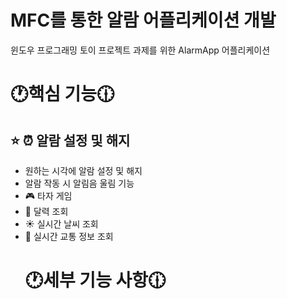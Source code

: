 # **MFC를 통한 알람 어플리케이션 개발**
  
윈도우 프로그래밍 토이 프로젝트 과제를  위한 AlarmApp 어플리케이션
</hr> </hr>

# 🕐핵심 기능🕧
## :star: :alarm_clock: 알람 설정 및 해지
* 원하는 시각에 알람 설정 및 해지
* 알람 작동 시 알림음 울림 기능
* :video_game: 타자 게임
* :calendar: 달력 조회
* :sunny: 실시간 날씨 조회
* :bus: 실시간 교통 정보 조회
  # 🕐세부 기능 사항🕧
